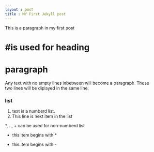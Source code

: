 ```yaml
---
layout : post
title : MY First Jekyll post
---
```


This is a paragraph in my first post
# #is used for heading
# paragraph
Any text with no empty lines inbetween will become a paragraph.
These two lines will be diplayed in the same line.

### list
1. <number> text is a numberd list.
2. This line is next item in the list

*, . , + can be used for non-numberd list
* this item begins with *
- this item begins with -
